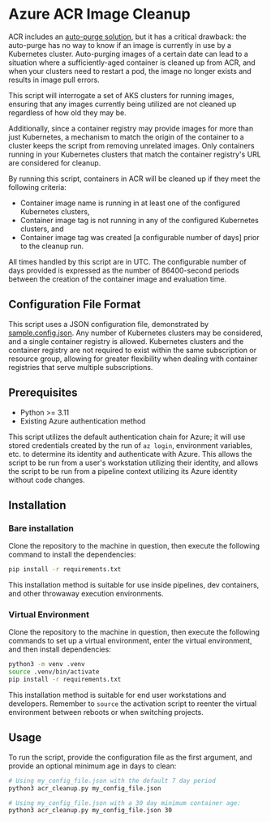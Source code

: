 # Azure ACR Image Cleanup

ACR includes an [auto-purge solution](https://learn.microsoft.com/en-us/azure/container-registry/container-registry-auto-purge), but it has a critical drawback: the auto-purge has no way to know if an image is currently in use by a Kubernetes cluster. Auto-purging images of a certain date can lead to a situation where a sufficiently-aged container is cleaned up from ACR, and when your clusters need to restart a pod, the image no longer exists and results in image pull errors.

This script will interrogate a set of AKS clusters for running images, ensuring that any images currently being utilized are not cleaned up regardless of how old they may be.

Additionally, since a container registry may provide images for more than just Kubernetes, a mechanism to match the origin of the container to a cluster keeps the script from removing unrelated images. Only containers running in your Kubernetes clusters that match the container registry's URL are considered for cleanup.

By running this script, containers in ACR will be cleaned up if they meet the following criteria:

- Container image name is running in at least one of the configured Kubernetes clusters,
- Container image tag is not running in any of the configured Kubernetes clusters, and
- Container image tag was created \[a configurable number of days\] prior to the cleanup run.

All times handled by this script are in UTC. The configurable number of days provided is expressed as the number of 86400-second periods between the creation of the container image and evaluation time.

## Configuration File Format

This script uses a JSON configuration file, demonstrated by [sample.config.json](./sample.config.json). Any number of Kubernetes clusters may be considered, and a single container registry is allowed. Kubernetes clusters and the container registry are not required to exist within the same subscription or resource group, allowing for greater flexibility when dealing with container registries that serve multiple subscriptions.

## Prerequisites

- Python >= 3.11
- Existing Azure authentication method

This script utilizes the default authentication chain for Azure; it will use stored credentials created by the run of `az login`, environment variables, etc. to determine its identity and authenticate with Azure. This allows the script to be run from a user's workstation utilizing their identity, and allows the script to be run from a pipeline context utilizing its Azure identity without code changes.

## Installation

### Bare installation

Clone the repository to the machine in question, then execute the following command to install the dependencies:

```sh
pip install -r requirements.txt
```

This installation method is suitable for use inside pipelines, dev containers, and other throwaway execution environments.

### Virtual Environment

Clone the repository to the machine in question, then execute the following commands to set up a virtual environment, enter the virtual environment, and then install dependencies:

```sh
python3 -m venv .venv
source .venv/bin/activate
pip install -r requirements.txt
```

This installation method is suitable for end user workstations and developers. Remember to `source` the activation script to reenter the virtual environment between reboots or when switching projects.

## Usage

To run the script, provide the configuration file as the first argument, and provide an optional minimum age in days to clean:

```sh
# Using my_config_file.json with the default 7 day period
python3 acr_cleanup.py my_config_file.json

# Using my_config_file.json with a 30 day minimum container age:
python3 acr_cleanup.py my_config_file.json 30
```
